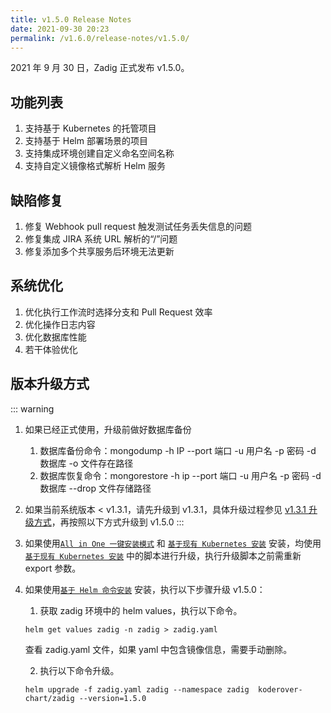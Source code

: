 ```yaml
---
title: v1.5.0 Release Notes
date: 2021-09-30 20:23
permalink: /v1.6.0/release-notes/v1.5.0/
---
```


2021 年 9 月 30 日，Zadig 正式发布 v1.5.0。

## 功能列表
1. 支持基于 Kubernetes 的托管项目
2. 支持基于 Helm 部署场景的项目
3. 支持集成环境创建自定义命名空间名称
4. 支持自定义镜像格式解析 Helm 服务

## 缺陷修复
1. 修复 Webhook pull request 触发测试任务丢失信息的问题
2. 修复集成 JIRA 系统 URL 解析的“/”问题
3. 修复添加多个共享服务后环境无法更新

## 系统优化
1. 优化执行工作流时选择分支和 Pull Request 效率
2. 优化操作日志内容
3. 优化数据库性能
4. 若干体验优化

## 版本升级方式

::: warning

1. 如果已经正式使用，升级前做好数据库备份
    1. 数据库备份命令：mongodump -h IP --port 端口 -u 用户名 -p 密码 -d 数据库 -o 文件存在路径
    2. 数据库恢复命令：mongorestore -h ip --port 端口 -u 用户名 -p 密码 -d 数据库 --drop 文件存储路径
2. 如果当前系统版本 < v1.3.1，请先升级到 v1.3.1，具体升级过程参见 [v1.3.1 升级方式](/v1.6.0/release-notes/v1.3.1/)，再按照以下方式升级到 v1.5.0
:::

1. 如果使用[`All in One 一键安装模式`](/v1.6.0/install/all-in-one/) 和 [`基于现有 Kubernetes 安装`](/v1.6.0/install/install-on-k8s/) 安装，均使用 [`基于现有 Kubernetes 安装`](/v1.6.0/install/install-on-k8s/) 中的脚本进行升级，执行升级脚本之前需重新 export 参数。

2. 如果使用[`基于 Helm 命令安装`](/v1.6.0/install/helm-deploy/) 安装，执行以下步骤升级 v1.5.0：
    
    1. 获取 zadig 环境中的 helm values，执行以下命令。

    ```
    helm get values zadig -n zadig > zadig.yaml
    ```

    查看 zadig.yaml 文件，如果 yaml 中包含镜像信息，需要手动删除。
    
    2. 执行以下命令升级。
    
    ```
    helm upgrade -f zadig.yaml zadig --namespace zadig  koderover-chart/zadig --version=1.5.0
    ```

